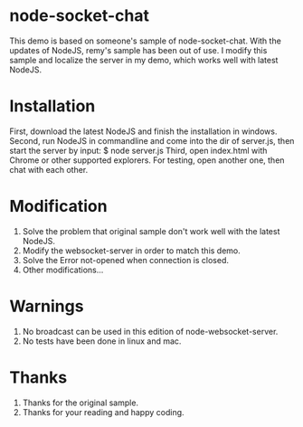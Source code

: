 node-socket-chat
================

This demo is based on someone's sample of node-socket-chat. With the updates of NodeJS, remy's sample has been out of use. I modify this sample and localize the server in my demo, which works well with latest NodeJS.

Installation
================

First, download the latest NodeJS and finish the installation in windows.
Second, run NodeJS in commandline and come into the dir of server.js, then start the server by input:
     $ node server.js
Third, open index.html with Chrome or other supported explorers. For testing, open another one, then chat with each other.

Modification
================

1. Solve the problem that original sample don't work well with the latest NodeJS.
2. Modify the websocket-server in order to match this demo.
3. Solve the Error not-opened when connection is closed.
4. Other modifications...

Warnings
================

1. No broadcast can be used in this edition of node-websocket-server.
2. No tests have been done in linux and mac.

Thanks
================

1. Thanks for the original sample.
2. Thanks for your reading and happy coding.
